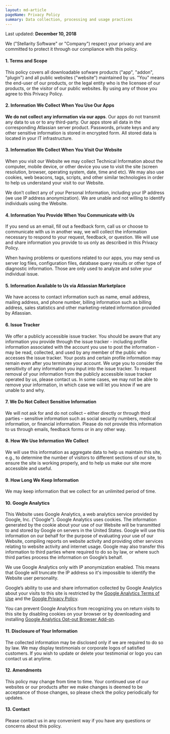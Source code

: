 ```yaml
---
layout: md-article
pageName: Privacy Policy
summary: Data collection, processing and usage practices
---
```


Last updated: **December 10, 2018**

We ("Stellarity Software" or "Company") respect your privacy and are committed to protect it through our compliance with this policy.

#### 1. Terms and Scope
This policy covers all downloadable sofware products ("app", "addon", "plugin") and all public websites ("website") maintained by us. "You" means the end-user of our products, or the legal entity who is the licensee of our products, or the visitor of our public websites. By using any of those you agree to this Privacy Policy.

#### 2. Information We Collect When You Use Our Apps
**We do not collect any information via our apps**. Our apps do not transmit any data to us or to any third-party. Our apps store all data in the corresponding Atlassian server product. Passwords, private keys and any other sensitive information is stored in encrypted form. All stored data is located in your IT infrastructure. 

#### 3. Information We Collect When You Visit Our Website
When you visit our Website we may collect Technical Information about the computer, mobile device, or other device you use to visit the site (screen resolution, browser, operating system, date, time and etc). We may also use cookies, web beacons, tags, scripts, and other similar technologies in order to help us understand your visit to our Website.

We don’t collect any of your Personal Information, including your IP address (we use IP address anonymization). We are unable and not willing to identify individuals using the Website.

#### 4. Information You Provide When You Communicate with Us
If you send us an email, fill out a feedback form,  call us or choose to communicate with us in another way, we will collect the information necessary to respond to your request, feedback, or question. We will use and share information you provide to us only as described in this Privacy Policy.

When having problems or questions related to our apps, you may send us server log files, configuration files, database query results or other type of diagnostic information. Those are only used to analyze and solve your individual issue.

#### 5. Information Available to Us via Atlassian Marketplace
We have access to contact information such as name, email address, mailing address, and phone number, billing information such as billing address, sales statistics and other marketing-related information provided by Atlassian.

#### 6. Issue Tracker
We offer a publicly accessible issue tracker. You should be aware that any information you provide through the issue tracker - including profile information associated with the account you use to post the information - may be read, collected, and used by any member of the public who accesses the issue tracker. Your posts and certain profile information may remain even after you terminate your account. We urge you to consider the sensitivity of any information you input into the issue tracker. To request removal of your information from the publicly accessible issue tracker operated by us, please contact us. In some cases, we may not be able to remove your information, in which case we will let you know if we are unable to and why.

#### 7. We Do Not Collect Sensitive Information
We will not ask for and do not collect – either directly or through third parties – sensitive information such as social security numbers, medical information, or financial information. Please do not provide this information to us through emails, feedback forms or in any other way.

#### 8. How We Use Information We Collect
We will use this information as aggregate data to help us maintain this site, e.g., to determine the number of visitors to different sections of our site, to ensure the site is working properly, and to help us make our site more accessible and useful.

#### 9. How Long We Keep Information
We may keep information that we collect for an unlimited period of time.

#### 10. Google Analytics
This Website uses Google Analytics, a web analytics service provided by Google, Inc. ("Google"). Google Analytics uses cookies. The information generated by the cookie about your use of our Website will be transmitted to and stored by Google on servers in the United States. Google will use this information on our behalf for the purpose of evaluating your use of our Website, compiling reports on website activity and providing other services relating to website activity and internet usage. Google may also transfer this information to third parties where required to do so by law, or where such third parties process the information on Google’s behalf. 

We use Google Analytics only with IP anonymization enabled. This means that Google will truncate the IP address so it's impossible to identify the Website user personality.

 Google’s ability to use and share information collected by Google Analytics about your visits to this site is restricted by the [Google Analytics Terms of Use](http://www.google.com/analytics/tos.html) and the [Google Privacy Policy](http://www.google.com/privacypolicy.html).

You can prevent Google Analytics from recognizing you on return visits to this site by disabling cookies on your browser or by downloading and installing [Google Analytics Opt-out Browser Add-on](http://tools.google.com/dlpage/gaoptout?hl=en).

#### 11. Disclosure of Your Information
The collected information may be disclosed only if we are required to do so by law. We may display testimonials or corporate logos of satisfied customers. If you wish to update or delete your testimonial or logo you can contact us at anytime.

#### 12. Amendments
This policy may change from time to time. Your continued use of our websites or our products after we make changes is deemed to be acceptance of those changes, so please check the policy periodically for updates. 

#### 13. Contact
Please contact us in any convenient way if you have any questions or concerns about this policy.